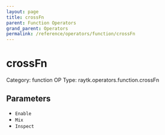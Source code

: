 ```yaml
---
layout: page
title: crossFn
parent: Function Operators
grand_parent: Operators
permalink: /reference/operators/function/crossFn
---
```


# crossFn

Category: function
OP Type: raytk.operators.function.crossFn



## Parameters

* `Enable`
* `Mix`
* `Inspect`
